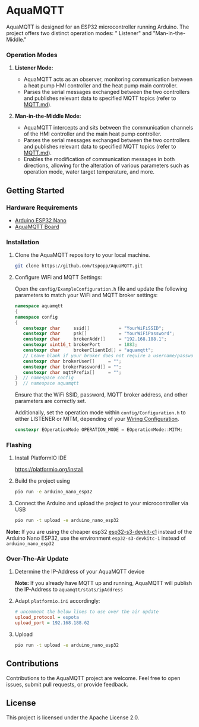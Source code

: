 # AquaMQTT

AquaMQTT is designed for an ESP32 microcontroller running Arduino. The project offers two distinct operation modes: "
Listener" and "Man-in-the-Middle."

### Operation Modes

1. **Listener Mode:**
    - AquaMQTT acts as an observer, monitoring communication between a heat pump HMI controller and the heat pump main
      controller.
    - Parses the serial messages exchanged between the two controllers and publishes relevant data to specified MQTT
      topics (refer to [MQTT.md](../MQTT.md)).

2. **Man-in-the-Middle Mode:**
    - AquaMQTT intercepts and sits between the communication channels of the HMI controller and the main heat pump
      controller. 
    - Parses the serial messages exchanged between the two controllers and publishes relevant data to specified MQTT
      topics (refer to [MQTT.md](../MQTT.md)).
    - Enables the modification of communication messages in both directions, allowing for the alteration of
      various parameters such as operation mode, water target temperature, and more.

## Getting Started

### Hardware Requirements

- [Arduino ESP32 Nano](https://docs.arduino.cc/hardware/nano-esp32)
- [AquaMQTT Board](../pcb/)

### Installation

1. Clone the AquaMQTT repository to your local machine.

   ```bash
   git clone https://github.com/tspopp/AquaMQTT.git
   ```

2. Configure WiFi and MQTT Settings:

   Open the `config/ExampleConfiguration.h` file and update the following parameters to match your WiFi and MQTT broker
   settings:

   ```c++
   namespace aquamqtt
   {
   namespace config
   {
      constexpr char     ssid[]           = "YourWiFiSSID";
      constexpr char     psk[]            = "YourWiFiPassword";
      constexpr char     brokerAddr[]     = "192.168.188.1";
      constexpr uint16_t brokerPort       = 1883;
      constexpr char     brokerClientId[] = "aquamqtt";
      // Leave blank if your broker does not require a username/password
      constexpr char brokerUser[]     = "";
      constexpr char brokerPassword[] = "";
      constexpr char mqttPrefix[]     = "";
   }  // namespace config
   }  // namespace aquamqtt
   ```

   Ensure that the WiFi SSID, password, MQTT broker address, and other parameters are correctly set.

   Additionally, set the operation mode within `config/Configuration.h` to either LISTENER or MITM, depending of your [Wiring Configuration](../WIRING.md).

   ```c++
   constexpr EOperationMode OPERATION_MODE = EOperationMode::MITM;
   ```

### Flashing

1. Install PlatformIO IDE

   https://platformio.org/install

2. Build the project using

   ```bash
   pio run -e arduino_nano_esp32
   ```

3. Connect the Arduino and upload the project to your microcontroller via USB

   ```bash
   pio run -t upload -e arduino_nano_esp32
   ```

**Note:** If you are using the cheaper esp32 [esp32-s3-devkit-c1](https://github.com/tspopp/AquaMQTT/issues/56) instead of the Arduino Nano ESP32, use the environment `esp32-s3-devkitc-1` instead of `arduino_nano_esp32`

### Over-The-Air Update

1. Determine the IP-Address of your AquaMQTT device

   **Note:** If you already have MQTT up and running, AquaMQTT will publish the IP-Address to `aquamqtt/stats/ipAddress`

2. Adapt `platformio.ini` accordingly:
   ```ini
   # uncomment the below lines to use over the air update
   upload_protocol = espota
   upload_port = 192.168.188.62
   ```

3. Upload
    ```bash
   pio run -t upload -e arduino_nano_esp32
      ```


## Contributions
Contributions to the AquaMQTT project are welcome. Feel free to open issues, submit pull requests, or provide feedback.


## License
This project is licensed under the Apache License 2.0.